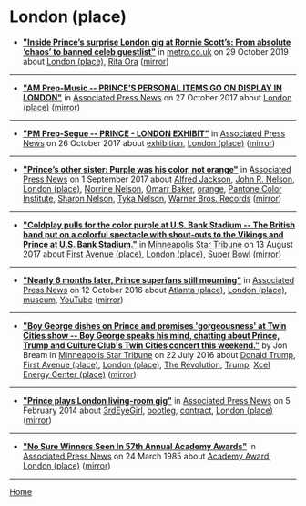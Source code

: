 # London (place)

 - [**"Inside Prince’s surprise London gig at Ronnie Scott’s: From absolute ‘chaos’ to banned celeb guestlist"**](https://metro.co.uk/2019/10/29/inside-prince-surprise-london-gig-ronnie-scotts-absolute-chaos-banned-celeb-guestlist-10971994/) in [metro.co.uk](https://metro.co.uk/) on 29 October 2019 about [London (place)](../../../topics/place/london/index.md), [Rita Ora](../../../topics/rita-ora/index.md) ([mirror](https://web.archive.org/web/*/https://metro.co.uk/2019/10/29/inside-prince-surprise-london-gig-ronnie-scotts-absolute-chaos-banned-celeb-guestlist-10971994/))

----

 - [**"AM Prep-Music -- PRINCE’S PERSONAL ITEMS GO ON DISPLAY IN LONDON"**](https://apnews.com/28703b322bd34762b8d47ec043e9c98a) in [Associated Press News](https://apnews.com/) on 27 October 2017 about [London (place)](../../../topics/place/london/index.md) ([mirror](https://web.archive.org/web/*/https://apnews.com/28703b322bd34762b8d47ec043e9c98a))

----

 - [**"PM Prep-Segue -- PRINCE - LONDON EXHIBIT"**](https://apnews.com/14ea8830aab74985b945aa5fe84d601b) in [Associated Press News](https://apnews.com/) on 26 October 2017 about [exhibition](../../../topics/exhibition/index.md), [London (place)](../../../topics/place/london/index.md) ([mirror](https://web.archive.org/web/*/https://apnews.com/14ea8830aab74985b945aa5fe84d601b))

----

 - [**"Prince’s other sister: Purple was his color, not orange"**](https://apnews.com/4d22688b86214d839d01281d61cf3775) in [Associated Press News](https://apnews.com/) on 1 September 2017 about [Alfred Jackson](../../../topics/alfred-jackson/index.md), [John R. Nelson](../../../topics/john-r-nelson/index.md), [London (place)](../../../topics/place/london/index.md), [Norrine Nelson](../../../topics/norrine-nelson/index.md), [Omarr Baker](../../../topics/omarr-baker/index.md), [orange](../../../topics/orange/index.md), [Pantone Color Institute](../../../topics/pantone-color-institute/index.md), [Sharon Nelson](../../../topics/sharon-nelson/index.md), [Tyka Nelson](../../../topics/tyka-nelson/index.md), [Warner Bros. Records](../../../topics/warner-bros-records/index.md) ([mirror](https://web.archive.org/web/*/https://apnews.com/4d22688b86214d839d01281d61cf3775))

----

 - [**"Coldplay pulls for the color purple at U.S. Bank Stadium -- The British band put on a colorful spectacle with shout-outs to the Vikings and Prince at U.S. Bank Stadium."**](http://www.startribune.com/coldplay-pulls-for-the-color-purple-at-u-s-bank-stadium/440125493/) in [Minneapolis Star Tribune](http://www.startribune.com/) on 13 August 2017 about [First Avenue (place)](../../../topics/place/first-avenue/index.md), [London (place)](../../../topics/place/london/index.md), [Super Bowl](../../../topics/super-bowl/index.md) ([mirror](https://web.archive.org/web/*/http://www.startribune.com/coldplay-pulls-for-the-color-purple-at-u-s-bank-stadium/440125493/))

----

 - [**"Nearly 6 months later, Prince superfans still mourning"**](https://apnews.com/5f2143ac989a4626b2cf7b8620a6a28c) in [Associated Press News](https://apnews.com/) on 12 October 2016 about [Atlanta (place)](../../../topics/place/atlanta/index.md), [London (place)](../../../topics/place/london/index.md), [museum](../../../topics/museum/index.md), [YouTube](../../../topics/youtube/index.md) ([mirror](https://web.archive.org/web/*/https://apnews.com/5f2143ac989a4626b2cf7b8620a6a28c))

----

 - [**"Boy George dishes on Prince and promises 'gorgeousness' at Twin Cities show -- Boy George speaks his mind, chatting about Prince, Trump and Culture Club's Twin Cities concert this weekend."**](http://www.startribune.com/boy-george-dishes-on-prince-and-promises-gorgeousness-at-twin-cities-show/387819481/) by Jon Bream in [Minneapolis Star Tribune](http://www.startribune.com/) on 22 July 2016 about [Donald Trump](../../../topics/donald-trump/index.md), [First Avenue (place)](../../../topics/place/first-avenue/index.md), [London (place)](../../../topics/place/london/index.md), [The Revolution](../../../topics/the-revolution/index.md), [Trump](../../../topics/trump/index.md), [Xcel Energy Center (place)](../../../topics/place/xcel-energy-center/index.md) ([mirror](https://web.archive.org/web/*/http://www.startribune.com/boy-george-dishes-on-prince-and-promises-gorgeousness-at-twin-cities-show/387819481/))

----

 - [**"Prince plays London living-room gig"**](https://apnews.com/cdab667abcd84f809dda4c49a044486f) in [Associated Press News](https://apnews.com/) on 5 February 2014 about [3rdEyeGirl](../../../topics/3rdeyegirl/index.md), [bootleg](../../../topics/bootleg/index.md), [contract](../../../topics/contract/index.md), [London (place)](../../../topics/place/london/index.md) ([mirror](https://web.archive.org/web/*/https://apnews.com/cdab667abcd84f809dda4c49a044486f))

----

 - [**"No Sure Winners Seen In 57th Annual Academy Awards"**](https://apnews.com/37eef81eb393447b25a0cbdb5be609a2) in [Associated Press News](https://apnews.com/) on 24 March 1985 about [Academy Award](../../../topics/academy-award/index.md), [London (place)](../../../topics/place/london/index.md) ([mirror](https://web.archive.org/web/*/https://apnews.com/37eef81eb393447b25a0cbdb5be609a2))

----

[Home](../)
